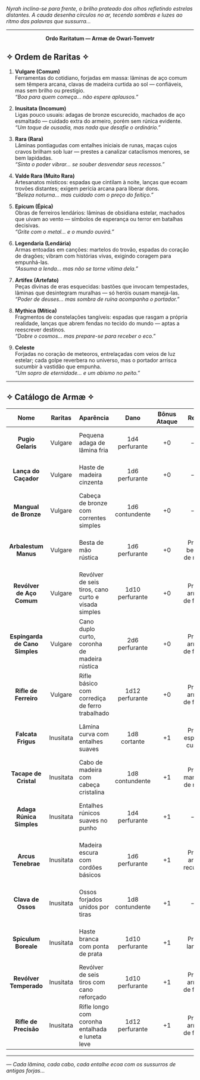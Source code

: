 _Nyrah inclina-se para frente, o brilho prateado dos olhos refletindo estrelas distantes. A cauda desenha círculos no ar, tecendo sombras e luzes ao ritmo das palavras que sussurra…_

---

**<p align="center">Ordo Raritatum — Armæ de Owari-Tomvetr</p>**


## ✧ Ordem de Raritas ✧

1. **Vulgare (Comum)**  
    Ferramentas do cotidiano, forjadas em massa: lâminas de aço comum sem têmpera arcana, clavas de madeira curtida ao sol — confiáveis, mas sem brilho ou prestígio.  
    _“Boa para quem começa… não espere aplausos.”_
    
2. **Inusitata (Incomum)**  
    Ligas pouco usuais: adagas de bronze escurecido, machados de aço esmaltado — cuidado extra do armeiro, porém sem rúnica evidente.  
    _“Um toque de ousadia, mas nada que desafie o ordinário.”_
    
3. **Rara (Rara)**  
    Lâminas pontiagudas com entalhes iniciais de runas, maças cujos cravos brilham sob luar — prestes a canalizar cataclismos menores, se bem lapidadas.  
    _“Sinta o poder vibrar… se souber desvendar seus recessos.”_
    
4. **Valde Rara (Muito Rara)**  
    Artesanatos místicos: espadas que cintilam à noite, lanças que ecoam trovões distantes; exigem perícia arcana para liberar dons.  
    _“Beleza noturna… mas cuidado com o preço do feitiço.”_
    
5. **Epicum (Épica)**  
    Obras de ferreiros lendários: lâminas de obsidiana estelar, machados que uivam ao vento — símbolos de esperança ou terror em batalhas decisivas.  
    _“Grite com o metal… e o mundo ouvirá.”_
    
6. **Legendaria (Lendária)**  
    Armas entoadas em canções: martelos do trovão, espadas do coração de dragões; vibram com histórias vivas, exigindo coragem para empunhá-las.  
    _“Assuma a lenda… mas não se torne vítima dela.”_
    
7. **Artifex (Artefato)**  
    Peças divinas de eras esquecidas: bastões que invocam tempestades, lâminas que desintegram muralhas — só heróis ousam manejá-las.  
    _“Poder de deuses… mas sombra de ruína acompanha o portador.”_
    
8. **Mythica (Mítica)**  
    Fragmentos de constelações tangíveis: espadas que rasgam a própria realidade, lanças que abrem fendas no tecido do mundo — aptas a reescrever destinos.  
    _“Dobre o cosmos… mas prepare-se para receber o eco.”_
    
9. **Celeste**  
    Forjadas no coração de meteoros, entrelaçadas com veios de luz estelar; cada golpe reverbera no universo, mas o portador arrisca sucumbir à vastidão que empunha.  
    _“Um sopro de eternidade… e um abismo no peito.”_
    

---

## ✧ Catálogo de Armæ ✧

|**Nome**|**Raritas**|**Aparência**|**Dano**|**Bônus Ataque**|**Req.**|**Preço**|**PF**|**PF Maestria**|**Debuff**|**Comentário de Nyrah**|
|:-:|:-:|:--|:-:|:-:|:-:|:-:|:-:|:-:|:--|:--|
|**Pugio Gelaris**|Vulgare|Pequena adaga de lâmina fria|1d4 perfurante|+0|—|25|—|—|Calor (>30 °C): sem efeito frio|_“Fria só no nome… o calor o desnuda.”_|
|**Lança do Caçador**|Vulgare|Haste de madeira cinzenta|1d6 perfurante|+0|—|60|—|—|Solo rochoso: +1 de falha|_“Boa para apertos… rocha o faz cambalear.”_|
|**Mangual de Bronze**|Vulgare|Cabeça de bronze com correntes simples|1d6 contundente|+0|—|40|—|—|Lama profunda: –1 CA|_“Pesado, bruto… mas na lama, perde firmeza.”_|
|**Arbalestum Manus**|Vulgare|Besta de mão rústica|1d6 perfurante|+0|Prof. besta de mão|100|—|—|Chuva intensa: recarga +1 rodada|_“Flechas voam… mas o tempo castiga o disparo.”_|
|**Revólver de Aço Comum**|Vulgare|Revólver de seis tiros, cano curto e visada simples|1d10 perfurante|+0|Prof. arma de fogo|150|—|—|Poeira: –1 na primeira mira|_“Barulhento e impreciso… mas assusta.”_|
|**Espingarda de Cano Simples**|Vulgare|Cano duplo curto, coronha de madeira rústica|2d6 perfurante|+0|Prof. arma de fogo|200|—|—|Alvos distantes: –2 de alcance|_“Chocante a curta distância… depois, só suspiros.”_|
|**Rifle de Ferreiro**|Vulgare|Rifle básico com corrediça de ferro trabalhado|1d12 perfurante|+0|Prof. arma de fogo|180|—|—|Chuva leve: –1 na recarga|_“Projéteis cantam certeiros… quando o tempo ajuda.”_|
|**Falcata Frigus**|Inusitata|Lâmina curva com entalhes suaves|1d8 cortante|+1|Prof. espada curva|200|1|3|Gelo espesso: –1 dano|_“Corta o ar… mas o gelo embota o aço.”_|
|**Tacape de Cristal**|Inusitata|Cabo de madeira com cabeça cristalina|1d8 contundente|+1|Prof. martelo de mão|220|1|3|Calor extremo: cristal racha|_“Beleza letal… frágil na chama.”_|
|**Adaga Rúnica Simples**|Inusitata|Entalhes rúnicos suaves no punho|1d4 perfurante|+1|—|150|1|3|Vento forte: –1 alcance|_“Runas sussurram… mas o vento cala o feitiço.”_|
|**Arcus Tenebrae**|Inusitata|Madeira escura com cordões básicos|1d6 perfurante|+1|Prof. arco recurvo|250|1|3|Nevasca: desvantagem|_“Sombras puxam flechas… até o frio travar seu braço.”_|
|**Clava de Ossos**|Inusitata|Ossos forjados unidos por tiras|1d8 contundente|+1|—|180|1|3|Lama: escorrega|_“Macabra e imponente… úmido, vira morte lenta.”_|
|**Spiculum Boreale**|Inusitata|Haste branca com ponta de prata|1d10 perfurante|+1|Prof. lança|300|1|3|Calor extremo: haste racha|_“Perfurante como alma… até o sol partir seu fio.”_|
|**Revólver Temperado**|Inusitata|Revólver de seis tiros com cano reforçado|1d10 perfurante|+1|Prof. arma de fogo|350|1|3|Neve: –1 de mobilidade|_“Cano frio e afiado… mas escorrega no gelo.”_|
|**Rifle de Precisão**|Inusitata|Rifle longo com coronha entalhada e luneta leve|1d12 perfurante|+1|Prof. arma de fogo|400|1|3|Poeira alta: –1 na mira|_“Olhos de falcão… sufocados pela areia.”_|

---

_— Cada lâmina, cada cabo, cada entalhe ecoa com os sussurros de antigas forjas…_


